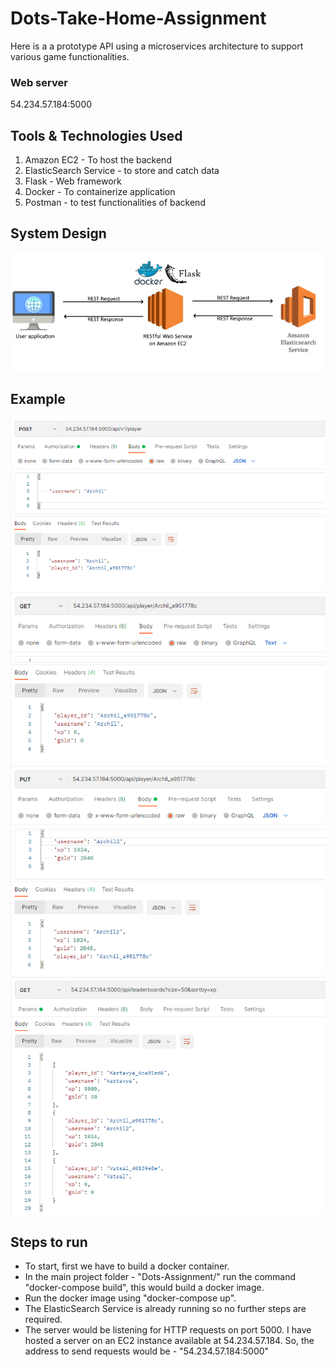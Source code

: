 # Dots-Take-Home-Assignment

Here is a a prototype API using a microservices architecture to support various game functionalities.

### Web server

54.234.57.184:5000

## Tools & Technologies Used

1. Amazon EC2 - To host the backend
2. ElasticSearch Service - to store and catch data
3. Flask - Web framework
4. Docker - To containerize application
5. Postman - to test functionalities of backend

## System Design

![example](./Images/System_Design.png)

## Example

![example](./Images/Create_Player.png)
![example](./Images/Get_Player.png)
![example](./Images/Update_Player.png)
![example](./Images/Get_Leaderboard.png)

## Steps to run

- To start, first we have to build a docker container.
- In the main project folder - "Dots-Assignment/" run the command "docker-compose build", this would build a docker image.
- Run the docker image using "docker-compose up".
- The ElasticSearch Service is already running so no further steps are required.
- The server would be listening for HTTP requests on port 5000. I have hosted a server on an EC2 instance available at 54.234.57.184. So, the address to send requests would be - "54.234.57.184:5000"
